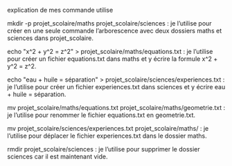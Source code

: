  
 explication de mes commande utilise 
 
 
mkdir -p projet_scolaire/maths projet_scolaire/sciences : je l’utilise pour créer en une seule commande l’arborescence avec deux dossiers maths et sciences dans projet_scolaire.

echo "x^2 + y^2 = z^2" > projet_scolaire/maths/equations.txt : je l’utilise pour créer un fichier equations.txt dans maths et y écrire la formule x^2 + y^2 = z^2.

echo "eau + huile = séparation" > projet_scolaire/sciences/experiences.txt : je l’utilise pour créer un fichier experiences.txt dans sciences et y écrire eau + huile = séparation.

mv projet_scolaire/maths/equations.txt projet_scolaire/maths/geometrie.txt : je l’utilise pour renommer le fichier equations.txt en geometrie.txt.

mv projet_scolaire/sciences/experiences.txt projet_scolaire/maths/ : je l’utilise pour déplacer le fichier experiences.txt dans le dossier maths.

rmdir projet_scolaire/sciences : je l’utilise pour supprimer le dossier sciences car il est maintenant vide.
